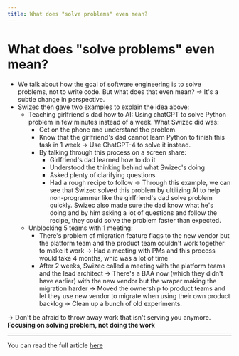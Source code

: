```yaml
---
title: What does "solve problems" even mean?
---
```


# What does "solve problems" even mean?

- We talk about how the goal of software engineering is to solve problems, not to write code. But what does that even mean? &rarr; It's a subtle change in perspective.
- Swizec then gave two examples to explain the idea above:
    - Teaching girlfriend's dad how to AI: Using chatGPT to solve Python problem in few minutes instead of a week. What Swizec did was:
        - Get on the phone and understand the problem.
        - Know that the girlfriend's dad cannot learn Python to finish this task in 1 week &rarr; Use ChatGPT-4 to solve it instead.
        - By talking through this process on a screen share:
            - Girlfriend's dad learned how to do it
            - Understood the thinking behind what Swizec's doing
            - Asked plenty of clarifying questions
            - Had a rough recipe to follow
        &rarr; Through this example, we can see that Swizec solved this problem by ultilizing AI to help non-programmer like the girlfriend's dad solve problem quickly. Swizec also made sure the dad know what he's doing and by him asking a lot of questions and follow the recipe, they could solve the problem faster than expected.
    - Unblocking 5 teams with 1 meeting: 
        - There's problem of migration feature flags to the new vendor but the platform team and the product team couldn't work together to make it work &rarr; Had a meeting with PMs and this process would take 4 months, whic was a lot of time
        - After 2 weeks, Swizec called a meeting with the platform teams and the lead architect &rarr; There's a BAA now (which they didn't have earlier) with the new vendor but the wraper making the migration harder &rarr; Moved the ownership to product teams and let they use new vendor to migrate when using their own product backlog &rarr; Clean up a bunch of old experiments.

&rarr; Don't be afraid to throw away work that isn't serving you anymore. <b>Focusing on solving problem, not doing the work</b>

---

You can read the full article [here](https://swizec.com/blog/what-does-solve-problems-even-mean/)